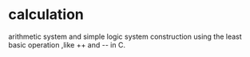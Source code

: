 calculation
===========

arithmetic system and simple logic system construction using the least basic operation ,like ++ and -- in C.
